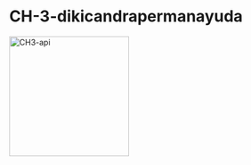 # CH-3-dikicandrapermanayuda

<img width="215" alt="CH3-api" src="https://github.com/DikiYuda/CH-3-dikicandrapermanayuda/assets/77239899/d4a6d9f0-be13-4dea-9860-9a4f330254be">
